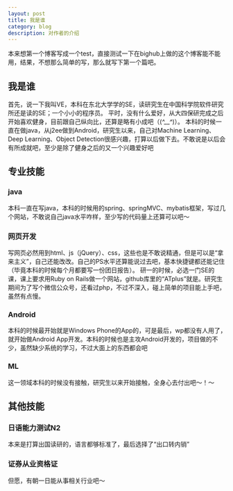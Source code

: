 ```yaml
---
layout: post
title: 我是谁
category: blog
description: 对作者的介绍
---
```



本来想第一个博客写成一个test，直接测试一下在bighub上做的这个博客能不能用，结果，不想那么简单的写，那么就写下第一个篇吧。

## 我是谁
首先，说一下我叫VE，本科在东北大学学的SE，读研究生在中国科学院软件研究所还是读的SE；一个小小的程序员。
平时，没有什么爱好，从大四保研完成之后开始喜欢健身，目前跟自己纵向比，还算是略有小成吧（(*^__^*)）。
本科的时候一直在做java，从j2ee做到Android，研究生以来，自己对Machine Learning、Deep Learning、Object Detection很感兴趣，打算以后做下去。不敢说是以后会有所成就吧，至少是除了健身之后的又一个兴趣爱好吧

## 专业技能

### java
本科一直在写java，本科的时候用的spring、springMVC、mybatis框架，写过几个网站，不敢说自己java水平咋样，至少写的代码量上还算可以吧～

### 网页开发
写网页必然用到html、js（jQuery）、css，这些也是不敢说精通，但是可以是“拿来主义”，自己还能改改。自己的PS水平还算能说过去吧，基本快捷键都还能记住（毕竟本科的时候每个月都要写一份团日报告）。
研一的时候，必选一门SE的课，课上要求用Ruby on Rails做一个网站，github库里的“ATplus”就是。研究生期间为了写个微信公众号，还看过php，不过不深入，碰上简单的项目能上手吧，虽然有点慢。

### Android
本科的时候最开始就是Windows Phone的App的，可是最后，wp都没有人用了，就开始做Android App开发。本科的时候也是主攻Android开发的，项目做的不少，虽然缺少系统的学习，不过大面上的东西都会吧

### ML
这一领域本科的时候没有接触，研究生以来开始接触，全身心去付出吧～！～


## 其他技能

### 日语能力测试N2
本来是打算出国读研的，语言都够标准了，最后选择了“出口转内销”

### 证券从业资格证
但愿，有朝一日能从事相关行业吧～


